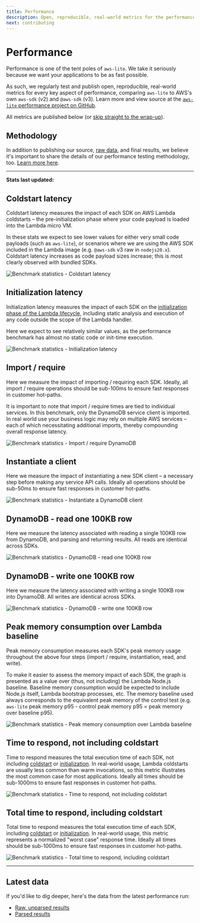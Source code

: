 ```yaml
---
title: Performance
description: Open, reproducible, real-world metrics for the performance of aws-lite and other AWS SDKs
next: contributing
---
```

# Performance

Performance is one of the tent poles of `aws-lite`. We take it seriously because we want your applications to be as fast possible.

As such, we regularly test and publish open, reproducible, real-world metrics for every key aspect of performance, comparing `aws-lite` to AWS's own `aws-sdk` (v2) and `@aws-sdk` (v3). Learn more and view source at the [`aws-lite` performance project on GitHub](https://github.com/architect/aws-lite-performance/).

All metrics are published below (or [skip straight to the wrap-up](#time-to-respond%2C-not-including-coldstart)).


## Methodology

In addition to publishing our source, [raw data](#latest-data), and final results, we believe it's important to share the details of our performance testing methodology, too. [Learn more here](https://github.com/architect/aws-lite-performance/#methodology).

---

**Stats last updated:** <!-- last_published -->


## Coldstart latency

Coldstart latency measures the impact of each SDK on AWS Lambda coldstarts – the pre-initialization phase where your code payload is loaded into the Lambda micro VM.

In these stats we expect to see lower values for either very small code payloads (such as `aws-lite`), or scenarios where we are using the AWS SDK included in the Lambda image (e.g. `@aws-sdk` v3 raw in `nodejs20.x`). Coldstart latency increases as code payload sizes increase; this is most clearly observed with bundled SDKs.

<picture>
  <source media="(prefers-color-scheme: dark)" alt="Benchmark statistics - Coldstart latency" srcset="/_public/startup/coldstart-dark.png">
  <img alt="Benchmark statistics - Coldstart latency" src="/_public/startup/coldstart.png">
</picture>

<!-- stats_coldstart -->


## Initialization latency

Initialization latency measures the impact of each SDK on the [initialization phase of the Lambda lifecycle](https://docs.aws.amazon.com/lambda/latest/dg/lambda-runtime-environment.html#runtimes-lifecycle), including static analysis and execution of any code outside the scope of the Lambda handler.

Here we expect to see relatively similar values, as the performance benchmark has almost no static code or init-time execution.

<picture>
  <source media="(prefers-color-scheme: dark)" alt="Benchmark statistics - Initialization latency" srcset="/_public/startup/init-dark.png">
  <img alt="Benchmark statistics - Initialization latency" src="/_public/startup/init.png">
</picture>

<!-- stats_init -->



## Import / require

Here we measure the impact of importing / requiring each SDK. Ideally, all import / require operations should be sub-100ms to ensure fast responses in customer hot-paths.

It is important to note that import / require times are tied to individual services. In this benchmark, only the DynamoDB service client is imported. In real world use your business logic may rely on multiple AWS services – each of which necessitating additional imports, thereby compounding overall response latency.

<picture>
  <source media="(prefers-color-scheme: dark)" alt="Benchmark statistics - Import / require DynamoDB" srcset="/_public/dynamodb/import-dark.png">
  <img alt="Benchmark statistics - Import / require DynamoDB" src="/_public/dynamodb/import.png">
</picture>

<!-- stats_importDynamoDB -->



## Instantiate a client

Here we measure the impact of instantiating a new SDK client – a necessary step before making any service API calls. Ideally all operations should be sub-50ms to ensure fast responses in customer hot-paths.

<picture>
  <source media="(prefers-color-scheme: dark)" alt="Benchmark statistics - Instantiate a DynamoDB client" srcset="/_public/dynamodb/instantiate-dark.png">
  <img alt="Benchmark statistics - Instantiate a DynamoDB client" src="/_public/dynamodb/instantiate.png">
</picture>

<!-- stats_instantiateDynamoDB -->



## DynamoDB - read one 100KB row

Here we measure the latency associated with reading a single 100KB row from DynamoDB, and parsing and returning results. All reads are identical across SDKs.

<picture>
  <source media="(prefers-color-scheme: dark)" alt="Benchmark statistics - DynamoDB - read one 100KB row" srcset="/_public/dynamodb/read-dark.png">
  <img alt="Benchmark statistics - DynamoDB - read one 100KB row" src="/_public/dynamodb/read.png">
</picture>

<!-- stats_readDynamoDB -->



## DynamoDB - write one 100KB row

Here we measure the latency associated with writing a single 100KB row into DynamoDB. All writes are identical across SDKs.

<picture>
  <source media="(prefers-color-scheme: dark)" alt="Benchmark statistics - DynamoDB - write one 100KB row" srcset="/_public/dynamodb/write-dark.png">
  <img alt="Benchmark statistics - DynamoDB - write one 100KB row" src="/_public/dynamodb/write.png">
</picture>

<!-- stats_writeDynamoDB -->



## Peak memory consumption over Lambda baseline

Peak memory consumption measures each SDK's peak memory usage throughout the above four steps (import / require, instantiation, read, and write).

To make it easier to assess the memory impact of each SDK, the graph is presented as a value over (thus, not including) the Lambda Node.js baseline. Baseline memory consumption would be expected to include Node.js itself, Lambda bootstrap processes, etc. The memory baseline used always corresponds to the equivalent peak memory of the control test (e.g. `aws-lite` peak memory p95 - control peak memory p95 = peak memory over baseline p95).

<picture>
  <source media="(prefers-color-scheme: dark)" alt="Benchmark statistics - Peak memory consumption over Lambda baseline" srcset="/_public/aggregate/memory-dark.png">
  <img alt="Benchmark statistics - Peak memory consumption over Lambda baseline" src="/_public/aggregate/memory.png">
</picture>

<!-- stats_memory -->



## Time to respond, not including coldstart

Time to respond measures the total execution time of each SDK, not including [coldstart](#coldstart-latency) or [initialization](#initialization-latency). In real-world usage, Lambda coldstarts are usually less common than warm invocations, so this metric illustrates the most common case for most applications. Ideally all times should be sub-1000ms to ensure fast responses in customer hot-paths.

<picture>
  <source media="(prefers-color-scheme: dark)" alt="Benchmark statistics - Time to respond, not including coldstart" srcset="/_public/aggregate/execution-time-all-dark.png">
  <img alt="Benchmark statistics - Time to respond, not including coldstart" src="/_public/aggregate/execution-time-all.png">
</picture>

<!-- stats_executionTimeAll -->



## Total time to respond, including coldstart

Total time to respond measures the total execution time of each SDK, including [coldstart](#coldstart-latency) or [initialization](#initialization-latency). In real-world usage, this metric represents a normalized "worst case" response time. Ideally all times should be sub-1000ms to ensure fast responses in customer hot-paths.

<picture>
  <source media="(prefers-color-scheme: dark)" alt="Benchmark statistics - Total time to respond, including coldstart" srcset="/_public/aggregate/total-time-all-dark.png">
  <img alt="Benchmark statistics - Total time to respond, including coldstart" src="/_public/aggregate/total-time-all.png">
</picture>

<!-- stats_totalTimeAll -->

---

## Latest data

If you'd like to dig deeper, here's the data from the latest performance run:

- [Raw, unparsed results](https://performanceproduction-assetsbucket-1xqwku8953q8m.s3.us-west-2.amazonaws.com/latest-results.json)
- [Parsed results](https://performanceproduction-assetsbucket-1xqwku8953q8m.s3.us-west-2.amazonaws.com/latest-results-parsed.json)
